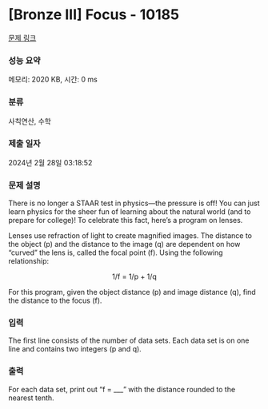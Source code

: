 # [Bronze III] Focus - 10185 

[문제 링크](https://www.acmicpc.net/problem/10185) 

### 성능 요약

메모리: 2020 KB, 시간: 0 ms

### 분류

사칙연산, 수학

### 제출 일자

2024년 2월 28일 03:18:52

### 문제 설명

<p>There is no longer a STAAR test in physics—the pressure is off! You can just learn physics for the sheer fun of learning about the natural world (and to prepare for college)! To celebrate this fact, here’s a program on lenses.</p>

<p>Lenses use refraction of light to create magnified images. The distance to the object (p) and the distance to the image (q) are dependent on how “curved” the lens is, called the focal point (f). Using the following relationship:</p>

<p style="text-align: center;">1/f = 1/p + 1/q</p>

<p>For this program, given the object distance (p) and image distance (q), find the distance to the focus (f).</p>

### 입력 

 <p>The first line consists of the number of data sets. Each data set is on one line and contains two integers (p and q).</p>

### 출력 

 <p>For each data set, print out “f = ___” with the distance rounded to the nearest tenth.</p>

